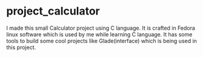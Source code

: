 # project_calculator
I made this small Calculator project using C language.
It is crafted in Fedora linux software which is used by me while learning C language.
It has some tools to build some cool projects like Glade(interface) which is being used in this project.
